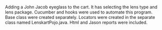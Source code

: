 Adding a John Jacob eyeglass to the cart.
It has selecting the lens type and lens package.
Cucumber and hooks were used to automate this program.
Base class were created separately.
Locators were created in the separate class named LenskartPojo.java.
Html and Jason reports were included.
